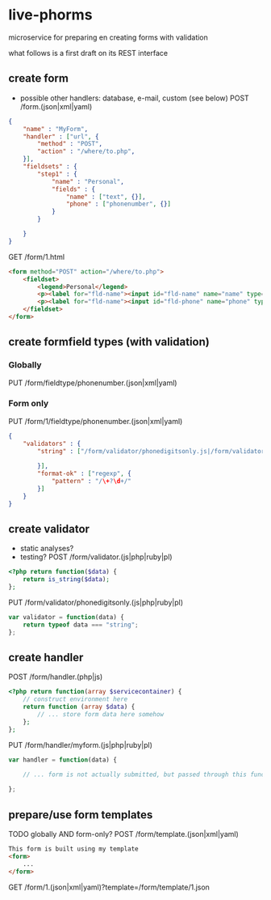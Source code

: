 # live-phorms
microservice for preparing en creating forms with validation

what follows is a first draft on its REST interface

## create form
- possible other handlers: database, e-mail, custom (see below)
POST /form.(json|xml|yaml)
```json
{
    "name" : "MyForm",
    "handler" : ["url", {
	    "method" : "POST",
	    "action" : "/where/to.php",
    }],
    "fieldsets" : {
        "step1" : {
        	"name" : "Personal",
            "fields" : {
                "name" : ["text", {}],
                "phone" : ["phonenumber", {}]
            }
        }

    }
}
```

GET /form/1.html
```html
<form method="POST" action="/where/to.php">
	<fieldset>
		<legend>Personal</legend>
		<p><label for="fld-name"><input id="fld-name" name="name" type="text" /></label></p>
		<p><label for="fld-name"><input id="fld-phone" name="phone" type="text" /></label></p>
	</fieldset>
</form>
```

## create formfield types (with validation)
### Globally
PUT /form/fieldtype/phonenumber.(json|xml|yaml) 

### Form only
PUT /form/1/fieldtype/phonenumber.(json|xml|yaml)
```json
{
    "validators" : {
    	"string" : ["/form/validator/phonedigitsonly.js|/form/validator/1.php", {
    		
    	}],
    	"format-ok" : ["regexp", {
    		"pattern" : "/\+?\d+/"
    	}] 
    }
}
```

## create validator
- static analyses?
- testing?
POST /form/validator.(js|php|ruby|pl)
```php
<?php return function($data) {
	return is_string($data);
};
```

PUT /form/validator/phonedigitsonly.(js|php|ruby|pl)
```javascript
var validator = function(data) {
	return typeof data === "string";
};
```

## create handler
POST /form/handler.(php|js)
```php
<?php return function(array $servicecontainer) {
	// construct environment here
	return function (array $data) { 
		// ... store form data here somehow
	};
};
```

PUT /form/handler/myform.(js|php|ruby|pl)
```javascript
var handler = function(data) {
	
	// ... form is not actually submitted, but passed through this function

};
```


## prepare/use form templates
TODO globally AND form-only?
POST /form/template.(json|xml|yaml)
```html
This form is built using my template
<form>
	...
</form>
```

GET /form/1.(json|xml|yaml)?template=/form/template/1.json
